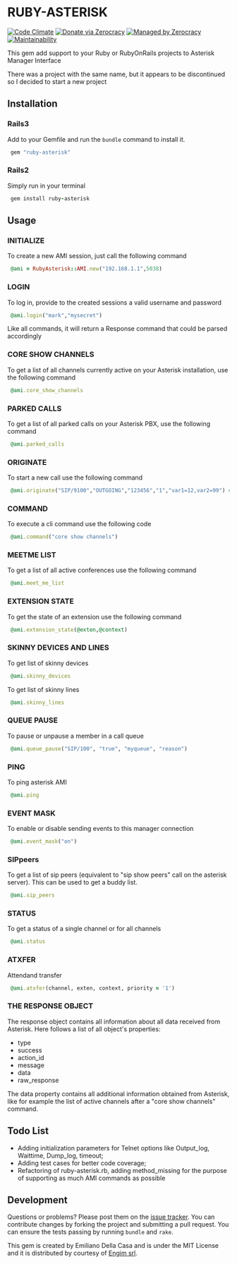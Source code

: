 # RUBY-ASTERISK

[![Code Climate](https://codeclimate.com/badge.png)](https://codeclimate.com/github/emilianodellacasa/ruby-asterisk)
[![Donate via Zerocracy](https://www.0crat.com/contrib-badge/CE8UGB6NP.svg)](https://www.0crat.com/contrib/CE8UGB6NP)
[![Managed by Zerocracy](https://www.0crat.com/badge/CE8UGB6NP.svg)](https://www.0crat.com/p/CE8UGB6NP)
[![Maintainability](https://api.codeclimate.com/v1/badges/2861728929db934eb376/maintainability)](https://codeclimate.com/github/emilianodellacasa/ruby-asterisk/maintainability)

This gem add support to your Ruby or RubyOnRails projects to Asterisk Manager Interface

There was a project with the same name, but it appears to be discontinued so I decided to start a new project

## Installation

### Rails3

Add to your Gemfile and run the `bundle` command to install it.

```ruby
 gem "ruby-asterisk"
```

### Rails2

Simply run in your terminal

```ruby
 gem install ruby-asterisk
```

## Usage

### INITIALIZE

To create a new AMI session, just call the following command

```ruby
 @ami = RubyAsterisk::AMI.new("192.168.1.1",5038)
```

### LOGIN

To log in, provide to the created sessions a valid username and password 

```ruby
 @ami.login("mark","mysecret")
```

Like all commands, it will return a Response command that could be parsed accordingly

### CORE SHOW CHANNELS

To get a list of all channels currently active on your Asterisk installation, use the following command

```ruby
 @ami.core_show_channels
```

### PARKED CALLS

To get a list of all parked calls on your Asterisk PBX, use the following command

```ruby
 @ami.parked_calls
```

### ORIGINATE

To start a new call use the following command

```ruby
 @ami.originate("SIP/9100","OUTGOING","123456","1","var1=12,var2=99") # CHANNEL, CONTEXT, CALLEE, PRIORITY, VARIABLES
```


### COMMAND

To execute a cli command use the following code

```ruby
 @ami.command("core show channels")
```

### MEETME LIST

To get a list of all active conferences use the following command

```ruby
 @ami.meet_me_list
```

### EXTENSION STATE

To get the state of an extension use the following command

```ruby
 @ami.extension_state(@exten,@context)
```
### SKINNY DEVICES AND LINES

To get list of skinny devices

```ruby
 @ami.skinny_devices
```

To get list of skinny lines

```ruby
 @ami.skinny_lines
```

### QUEUE PAUSE
                                                                                         
To pause or unpause a member in a call queue
                                                                                                        
```ruby
 @ami.queue_pause("SIP/100", "true", "myqueue", "reason")                                                                            
```

### PING

To ping asterisk AMI

```ruby
 @ami.ping
```

### EVENT MASK                                                            

To enable or disable sending events to this manager connection

```ruby
 @ami.event_mask("on")
```

### SIPpeers

To get a list of sip peers (equivalent to "sip show peers" call on the asterisk server).  This can be used to get a buddy list. 

```ruby
 @ami.sip_peers
```

### STATUS
                                                                                                                        
To get a status of a single channel or for all channels                                                                                                                                  
```ruby
 @ami.status 
```

### ATXFER

Attendand transfer

```ruby
 @ami.atxfer(channel, exten, context, priority = '1')
```

### THE RESPONSE OBJECT

The response object contains all information about all data received from Asterisk. Here follows a list of all object's properties:

- type
- success
- action_id
- message
- data
- raw_response

The data property contains all additional information obtained from Asterisk, like for example the list of active channels after a "core show channels" command.

## Todo List

- Adding initialization parameters for Telnet options like Output_log, Waittime, Dump_log, timeout;
- Adding test cases for better code coverage;
- Refactoring of ruby-asterisk.rb, adding method_missing for the purpose of supporting as much AMI commands as possible

## Development

Questions or problems? Please post them on the [issue tracker](https://github.com/emilianodellacasa/ruby-asterisk/issues). You can contribute changes by forking the project and submitting a pull request. You can ensure the tests passing by running `bundle` and `rake`.

This gem is created by Emiliano Della Casa and is under the MIT License and it is distributed by courtesy of [Engim srl](http://www.engim.eu/en).

